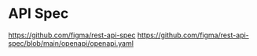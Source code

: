 # API Spec

https://github.com/figma/rest-api-spec
https://github.com/figma/rest-api-spec/blob/main/openapi/openapi.yaml
